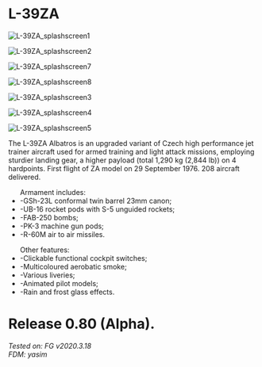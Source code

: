 # L-39ZA

<img src=https://github.com/Sky4Viper/L-39ZA/blob/main/Previews/external2.png  alt=L-39ZA_splashscreen1><br>

<img src=https://github.com/Sky4Viper/L-39ZA/blob/main/Previews/external.png  alt=L-39ZA_splashscreen2><br>

<img src=https://github.com/Sky4Viper/L-39ZA/blob/main/Previews/external3.png  alt=L-39ZA_splashscreen7><br>

<img src=https://github.com/Sky4Viper/L-39ZA/blob/main/Previews/external4.png  alt=L-39ZA_splashscreen8><br>

<img src=https://github.com/Sky4Viper/L-39ZA/blob/main/Previews/payload.png  alt=L-39ZA_splashscreen3><br>

<img src=https://github.com/Sky4Viper/L-39ZA/blob/main/Previews/cockpit.png  alt=L-39ZA_splashscreen4><br>

<img src=https://github.com/Sky4Viper/L-39ZA/blob/main/Previews/kneepad.png  alt=L-39ZA_splashscreen5><br>

The L-39ZA Albatros is an upgraded variant of Czech high performance jet trainer aircraft used for armed training and light attack missions, employing sturdier landing gear, a higher payload (total 1,290 kg (2,844 lb)) on 4 hardpoints.
First flight of ZA model on 29 September 1976. 208 aircraft delivered.
<ul>
Armament includes: 
<li>-GSh-23L conformal twin barrel 23mm canon;</li>
<li>-UB-16 rocket pods with S-5 unguided rockets;</li>
<li>-FAB-250 bombs;</li>
<li>-PK-3 machine gun pods;</li>
<li>-R-60M air to air missiles.</li>
</ul>

<ul>
Other features: 
<li>-Clickable functional cockpit switches;</li>
<li>-Multicoloured aerobatic smoke;</li>
<li>-Various liveries;</li>
<li>-Animated pilot models;</li>
<li>-Rain and frost glass effects.</li>
</ul>

# Release 0.80 (Alpha).
<i>Tested on: FG v2020.3.18<br>
<i>FDM: yasim
